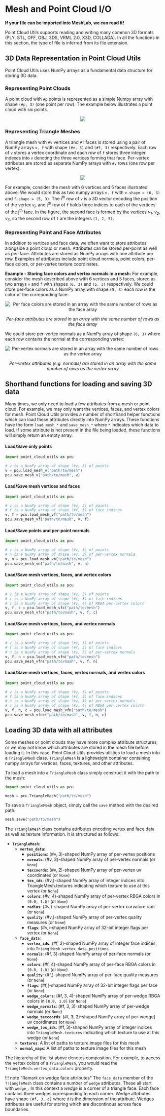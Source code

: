 # Mesh and Point Cloud I/O
**If your file can be imported into MeshLab, we can read it!**

Point Cloud Utils supports reading and writing many common 3D formats (PLY, STL, OFF, OBJ, 3DS, VRML 2.0,
X3D, COLLADA).
In all the functions in this section, the type of file is inferred from its file extension.

## 3D Data Representation in Point Cloud Utils
Point Cloud Utils uses NumPy arrays as a fundamental data structure for storing 3D data.

### Representing Point Clouds
A point cloud with `#p` points is represented as a simple Numpy array with shape `(#p, 3)` (one point per row). The example below illustrates a point cloud with six points.
<p align="center">
  <img src="../../imgs/mesh_format.svg">
</p>


### Representing Triangle Meshes
 A triangle mesh with `#v` vertices and `#f` faces is stored using a pair of NumPy arrays `v, f` with
shape `(#v, 3)` and `(#f, 3)` respectively. Each row of `v` stores a vertex coordinate and each row of `f` stores
three integer indexes into `v` denoting the three vertices forming that face. Per-vertex attributes are stored as
separate NumPy arrays with `#v` rows (one row per vertex).
<p align="center">
  <img src="../../imgs/mesh_format_transparent.png">
</p>

For example, consider the mesh with 6 vertices and 5 faces illustrated above.
We would store this as two numpy arrays  `v, f` with `v.shape = (6, 3)` and `f.shape = (5, 3)`. The i<sup>th</sup> row
of `v` is a 3D vector encoding the position of the vertex _v<sub>i</sub>_, and j<sup>th</sup> row of
`f` holds three indices to each of the vertices of the j<sup>th</sup> face. In the figure, the second face is formed by
the vertices _v<sub>1</sub>, v<sub>2</sub>, v<sub>5</sub>_, so the second row of `f` are the integers `(1, 2, 5)`.


### Representing Point and Face Attributes
In addition to vertices and face data, we often want to store attributes alongside a point cloud or mesh. Attributes can be stored per-point as well as per-face. Attributes are stored as NumPy arrays with one attribute per row. Examples of attributes include point cloud normals, point colors, per-face colors, or per-vertex texture coordinates.

**Example - Storing face colors and vertex normals in a mesh:**
For example, consider the mesh described above with 6 vertices and 5 faces, stored as two arrays `v` and `f` with shapes `(6, 3)` and `(5, 3)` respectively. We could store per-face colors as
a NumPy array with shape `(5, 3)` each row is the color of the correponding face:

<p align="center">
  <img src="../../imgs/mesh_format_attrib.svg" alt="Per face colors are stored in an array with the same number of rows as the face array">
  <figcaption style="text-align: center; font-style: italic;">Per-face attributes are stored in an array with the same number of rows as the face array</figcaption>
</p>


We could store per-vertex normals as a NumPy array of shape `(6, 3)` where each row contains the normal at the corresponding vertex:
<p align="center">
  <img src="../../imgs/mesh_format_attrib_vertex.svg" alt="Per-vertex normals are stored in an array with the same number of rows as the vertex array">
  <figcaption style="text-align: center; font-style: italic">Per-vertex attributes (e.g. normals) are stored in an array with the same number of rows as the vertex array</figcaption>
</p>



## Shorthand functions for loading and saving 3D data
Many times, we only need to load a few attributes from a mesh or point cloud. For example, we may only want the vertices, faces, and vertex colors for mesh. Point Cloud Utils provides a number of
shorthand helper functions which can load these attributes directly into NumPy arrays. These functions have the form `load_mesh_*` and `save_mesh_*` where `*` indicates which data to load. If some attribute is not present in the file being loaded, these functions will simply return an empty array.


#### Load/Save only points
```python
import point_cloud_utils as pcu

# v is a NumPy array of shape (#v, 3) of points
v = pcu.load_mesh_v("path/to/mesh")
pcu.save_mesh_v("path/to/mash", v)
```

#### Load/Save mesh vertices and faces
```python
import point_cloud_utils as pcu

# v is a NumPy array of shape (#v, 3) of points
# f is a NumPy array of shape (#f, 3) of face indices
v, f = pcu.load_mesh_vf("path/to/mesh")
pcu.save_mesh_vf("path/to/mash", v, f)
```

#### Load/Save points and per-point normals
```python
import point_cloud_utils as pcu

# v is a NumPy array of shape (#v, 3) of points
# n is a NumPy array of shape (#v, 3) of per-vertex normals
v, n = pcu.load_mesh_vn("path/to/mesh")
pcu.save_mesh_vn("path/to/mash", v, n)
```

#### Load/Save mesh vertices, faces, and vertex colors
```python
import point_cloud_utils as pcu

# v is a NumPy array of shape (#v, 3) of points
# f is a NumPy array of shape (#f, 3) of face indices
# c is a NumPy array of shape (#v, 4) of RBGA per-vertex colors
v, f, c = pcu.load_mesh_vfc("path/to/mesh")
pcu.save_mesh_vfc("path/to/mash", v, f, c)
```

#### Load/Save mesh vertices, faces, and vertex normals
```python
import point_cloud_utils as pcu

# v is a NumPy array of shape (#v, 3) of points
# f is a NumPy array of shape (#f, 3) of face indices
# n is a NumPy array of shape (#v, 3) of per-vertex normals
v, f, n = pcu.load_mesh_vfn("path/to/mesh")
pcu.save_mesh_vfn("path/to/mash", v, f, n)
```

#### Load/Save mesh vertices, faces, vertex normals, and vertex colors
```python
import point_cloud_utils as pcu

# v is a NumPy array of shape (#v, 3) of points
# f is a NumPy array of shape (#f, 3) of face indices
# n is a NumPy array of shape (#v, 3) of per-vertex normals
# c is a NumPy array of shape (#v, 4) of RBGA per-vertex colors
v, f, n, c = pcu.load_mesh_vfn("path/to/mesh")
pcu.save_mesh_vfnc("path/to/mash", v, f, n, c)
```

## Loading 3D data with all attributes
Some meshes or point clouds may have more complex attribute structures, or we may not know which attributes are stored
in the mesh file before loading it. In this case, Point Cloud Utils provides utilities to load a mesh into
a `TriangleMesh` class. `TriangleMesh` is a lightweight container containing numpy arrays for
vertices, faces, textures, and other attributes.

To load a mesh into a `TriangleMesh` class simply construct it with the path to the mesh:

```python
import point_cloud_utils as pcu

mesh = pcu.TriangleMesh("path/to/mesh")
```
To save a `TriangleMesh` object, simply call the `save` method with the desired path:
```python
mesh.save("path/to/mesh")
```

The `TriangleMesh` class contains attributes encoding vertex and face data as well as texture information. It is structured as follows:

* **`TriangleMesh`**:
    * **`vertex_data`**:
        * **`positions`**: (#v, 3)-shaped NumPy array of per-vertex positions
        * **`normals`**: (#v, 3)-shaped NumPy array of per-vertex normals (or `None`)
        * **`texcoords`**: (#v, 2)-shaped NumPy array of per-vertex uv coordinates (or `None`)
        * **`tex_ids`**: (#v,)-shaped NumPy array of integer indices into TriangleMesh.textures indicating which texture to use at this vertex (or `None`)
        * **`colors`**: (#v, 4)-shaped NumPy array of per-vertex RBGA colors in `[0.0, 1.0]` (or `None`)
        * **`radius`**: (#v,)-shaped NumPy array of per-vertex curvature radii (or `None`)
        * **`quality`**: (#v,)-shaped NumPy array of per-vertex quality measures (or `None`)
        * **`flags`**: (#v,)-shaped NumPy array of 32-bit integer flags per vertex (or `None`)
    * **`face_data`**:
        * **`vertex_ids`**: (#f, 3)-shaped NumPy array of integer face indices into `TrianglMesh.vertex_data.positions`
        * **`normals`**: (#f, 3)-shaped NumPy array of per-face normals (or `None`)
        * **`colors`**: (#f, 4)-shaped NumPy array of per-face RBGA colors in `[0.0, 1.0]` (or `None`)
        * **`quality`**: (#f,)-shaped NumPy array of per-face quality measures (or `None`)
        * **`flags`**: (#f,(-shaped NumPy array of 32-bit integer flags per face (or `None`)
        * **`wedge_colors`**: (#f, 3, 4)-shaped NumPy array of per-wedge RBGA colors in `[0.0, 1.0]` (or `None`)
        * **`wedge_normals`**: (#f, 3, 3)-shaped NumPy array of per-wedge normals (or `None`)
        * **`wedge_texcoords`**: (#f, 3, 2)-shaped NumPy array of per-wedge] uv coordinates (or `None`)
        * **`wedge_tex_ids`**: (#f, 3)-shaped NumPy array of integer indices into `TriangleMesh.textures` indicating which texture to use at this wedge (or `None`)
    * **`textures`**: A list of paths to texture image files for this mesh
    * **`normal_maps`**: A list of paths to texture image files for this mesh

The hierarchy of the list above denotes composition. For example, to access the vertex colors of a `TriangleMesh`, you would
read the `TriangleMesh.vertex_data.colors` property.

!!! note "Remark on wedge face attributes"
    The `face_data` member of the `TriangleMesh` class contains a number of `wedge` attributes. These all start with
    `wedge_`. In this context a _wedge_ is a corner of a triangle face. Each face contains three wedges corresponding
     to each corner. Wedge attributes have shape `(#f, 3, d)` where `d` is the dimension of the attribute.
     Wedges attributes are useful for storing which are discontinous across face boundaries.


<!--
```text
TriangleMesh:
  vertex_data:
      positions: (#v, 3)-shaped numpy array of per-vertex positions
      normals: (#v, 3)-shaped numpy array of per-vertex normals (or None)
      texcoords: (#v, 2)-shaped numpy array of per-vertex uv coordinates (or None)
      tex_ids: (#v,)-shaped numpy array of integer indices into TriangleMesh.textures indicating which texture to
               use at this vertex (or None)
      colors: (#v, 4)-shaped numpy array of per-vertex RBGA colors in [0.0, 1.0] (or None)
      radius: (#v,)-shaped numpy array of per-vertex curvature radii (or None)
      quality: (#v,)-shaped numpy array of per-vertex quality measures (or None)
      flags: (#v,)-shaped numpy array of 32-bit integer flags per vertex (or None)
  face_data:
      vertex_ids: (#f, 3)-shaped numpy array of integer face indices into TrianglMesh.vertex_data.positions
      normals: (#f, 3)-shaped numpy array of per-face normals (or None)
      colors: (#f, 4)-shaped numpy array of per-face RBGA colors in [0.0, 1.0] (or None)
      quality: (#f,)-shaped numpy array of per-face quality measures (or None)
      flags: (#f,(-shaped numpy array of 32-bit integer flags per face (or None)

      wedge_colors: (#f, 3, 4)-shaped numpy array of per-wedge RBGA colors in [0.0, 1.0] (or None)
      wedge_normals: (#f, 3, 3)-shaped numpy array of per-wedge normals (or None)
      wedge_texcoords: (#f, 3, 2)-shaped numpy array of per-wedge] uv coordinates (or None)
      wedge_tex_ids: (#f, 3)-shaped numpy array of integer indices into TriangleMesh.textures indicating which
                     texture to use at this wedge (or None)
  textures: A list of paths to texture image files for this mesh
  normal_maps: A list of paths to texture image files for this mesh
``` --->